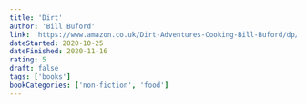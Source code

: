 ```yaml
---
title: 'Dirt'
author: 'Bill Buford'
link: 'https://www.amazon.co.uk/Dirt-Adventures-Cooking-Bill-Buford/dp/1787333116'
dateStarted: 2020-10-25
dateFinished: 2020-11-16
rating: 5
draft: false
tags: ['books']
bookCategories: ['non-fiction', 'food']
---
```

